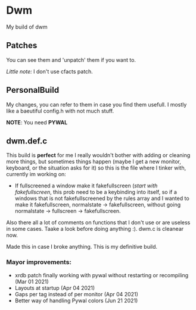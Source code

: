 # Dwm
My build of dwm

## Patches
You can see them and 'unpatch' them if you want to.


_Little note:_ I don't use cfacts patch.

## PersonalBuild
My changes, you can refer to them in case you find them usefull. I mostly like
a baeutiful config.h with not much stuff.


**NOTE**: You need **PYWAL**

## dwm.def.c
This build is **perfect** for me I really wouldn't bother with adding or
cleaning more things, but sometimes things happen (maybe I get a new monitor,
keyboard, or the situation asks for it) so this is the file where I tinker
with, currently im working on:
- If fullscreened a window make it fakefullscreen (_start with fakefullscreen_, this prob need to be a keybinding into itself, so if a windows that is not fakefullscreened by the rules array and I wanted to make it fakefullscreen, normalstate -> fakefullscreen, without going normalstate -> fullscreen -> fakefullscreen.

Also there all a lot of comments on functions that I don't use or are useless
in some cases. Taake a look before doing anything :). dwm.c is cleanear now.

Made this in case I broke anything. This is my definitive build.
### Mayor improvements:
- xrdb patch finally working with pywal without restarting or recompiling (Mar
  01 2021)
- Layouts at startup (Apr 04 2021)
- Gaps per tag instead of per monitor (Apr 04 2021)
- Better way of handling Pywal colors (Jun 21 2021)
